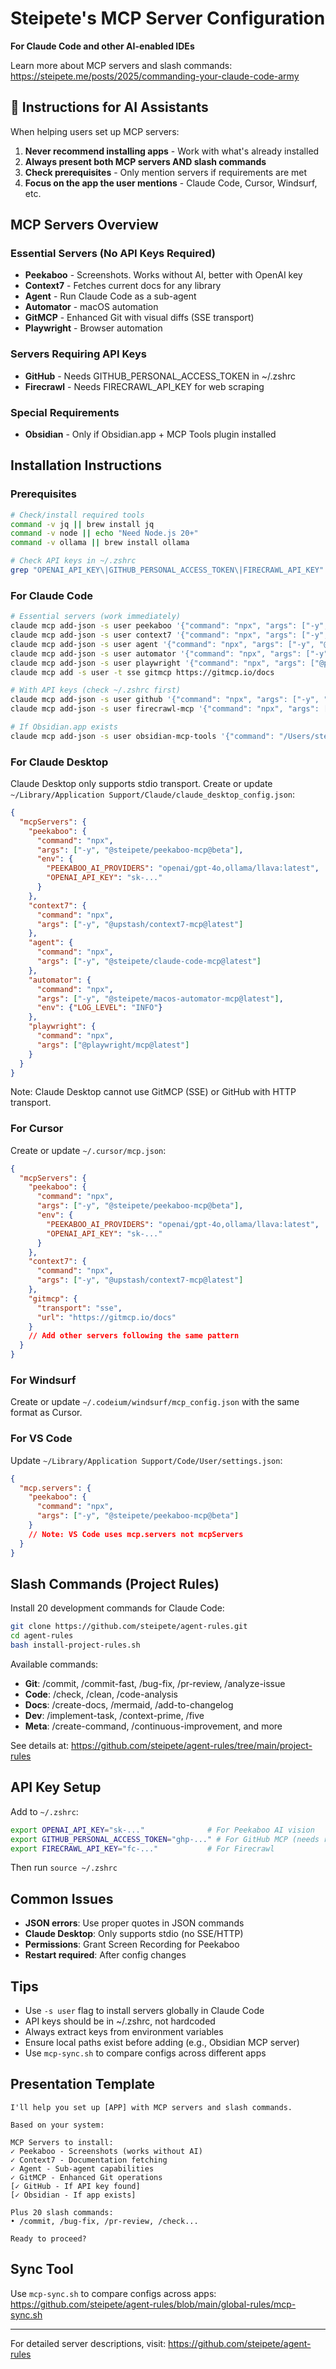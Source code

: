 # Steipete's MCP Server Configuration

**For Claude Code and other AI-enabled IDEs**

Learn more about MCP servers and slash commands: https://steipete.me/posts/2025/commanding-your-claude-code-army

## 🚨 Instructions for AI Assistants

When helping users set up MCP servers:

1. **Never recommend installing apps** - Work with what's already installed
2. **Always present both MCP servers AND slash commands**
3. **Check prerequisites** - Only mention servers if requirements are met
4. **Focus on the app the user mentions** - Claude Code, Cursor, Windsurf, etc.

## MCP Servers Overview

### Essential Servers (No API Keys Required)
- **Peekaboo** - Screenshots. Works without AI, better with OpenAI key
- **Context7** - Fetches current docs for any library  
- **Agent** - Run Claude Code as a sub-agent
- **Automator** - macOS automation
- **GitMCP** - Enhanced Git with visual diffs (SSE transport)
- **Playwright** - Browser automation

### Servers Requiring API Keys
- **GitHub** - Needs GITHUB_PERSONAL_ACCESS_TOKEN in ~/.zshrc
- **Firecrawl** - Needs FIRECRAWL_API_KEY for web scraping

### Special Requirements  
- **Obsidian** - Only if Obsidian.app + MCP Tools plugin installed

## Installation Instructions

### Prerequisites
```bash
# Check/install required tools
command -v jq || brew install jq
command -v node || echo "Need Node.js 20+"
command -v ollama || brew install ollama

# Check API keys in ~/.zshrc
grep "OPENAI_API_KEY\|GITHUB_PERSONAL_ACCESS_TOKEN\|FIRECRAWL_API_KEY" ~/.zshrc
```

### For Claude Code

```bash
# Essential servers (work immediately)
claude mcp add-json -s user peekaboo '{"command": "npx", "args": ["-y", "@steipete/peekaboo-mcp@beta"]}'
claude mcp add-json -s user context7 '{"command": "npx", "args": ["-y", "@upstash/context7-mcp@latest"]}'
claude mcp add-json -s user agent '{"command": "npx", "args": ["-y", "@steipete/claude-code-mcp@latest"]}'
claude mcp add-json -s user automator '{"command": "npx", "args": ["-y", "@steipete/macos-automator-mcp@latest"], "env": {"LOG_LEVEL": "INFO"}}'
claude mcp add-json -s user playwright '{"command": "npx", "args": ["@playwright/mcp@latest"]}'
claude mcp add -s user -t sse gitmcp https://gitmcp.io/docs

# With API keys (check ~/.zshrc first)
claude mcp add-json -s user github '{"command": "npx", "args": ["-y", "@modelcontextprotocol/server-github"], "env": {"GITHUB_PERSONAL_ACCESS_TOKEN": "ghp_..."}}'
claude mcp add-json -s user firecrawl-mcp '{"command": "npx", "args": ["-y", "firecrawl-mcp"], "env": {"FIRECRAWL_API_KEY": "fc-..."}}'

# If Obsidian.app exists
claude mcp add-json -s user obsidian-mcp-tools '{"command": "/Users/steipete/Documents/steipete/.obsidian/plugins/mcp-tools/bin/mcp-server", "env": {"OBSIDIAN_API_KEY": "f1de8ac30724ecb05988c8eb2ee9b342b15f7b91eaba3fc8b0b5280dce3aca22"}}'
```

### For Claude Desktop

Claude Desktop only supports stdio transport. Create or update `~/Library/Application Support/Claude/claude_desktop_config.json`:

```json
{
  "mcpServers": {
    "peekaboo": {
      "command": "npx",
      "args": ["-y", "@steipete/peekaboo-mcp@beta"],
      "env": {
        "PEEKABOO_AI_PROVIDERS": "openai/gpt-4o,ollama/llava:latest",
        "OPENAI_API_KEY": "sk-..."
      }
    },
    "context7": {
      "command": "npx",
      "args": ["-y", "@upstash/context7-mcp@latest"]
    },
    "agent": {
      "command": "npx",
      "args": ["-y", "@steipete/claude-code-mcp@latest"]
    },
    "automator": {
      "command": "npx",
      "args": ["-y", "@steipete/macos-automator-mcp@latest"],
      "env": {"LOG_LEVEL": "INFO"}
    },
    "playwright": {
      "command": "npx",
      "args": ["@playwright/mcp@latest"]
    }
  }
}
```

Note: Claude Desktop cannot use GitMCP (SSE) or GitHub with HTTP transport.

### For Cursor

Create or update `~/.cursor/mcp.json`:

```json
{
  "mcpServers": {
    "peekaboo": {
      "command": "npx",
      "args": ["-y", "@steipete/peekaboo-mcp@beta"],
      "env": {
        "PEEKABOO_AI_PROVIDERS": "openai/gpt-4o,ollama/llava:latest",
        "OPENAI_API_KEY": "sk-..."
      }
    },
    "context7": {
      "command": "npx",
      "args": ["-y", "@upstash/context7-mcp@latest"]
    },
    "gitmcp": {
      "transport": "sse",
      "url": "https://gitmcp.io/docs"
    }
    // Add other servers following the same pattern
  }
}
```

### For Windsurf

Create or update `~/.codeium/windsurf/mcp_config.json` with the same format as Cursor.

### For VS Code

Update `~/Library/Application Support/Code/User/settings.json`:

```json
{
  "mcp.servers": {
    "peekaboo": {
      "command": "npx",
      "args": ["-y", "@steipete/peekaboo-mcp@beta"]
    }
    // Note: VS Code uses mcp.servers not mcpServers
  }
}
```

## Slash Commands (Project Rules)

Install 20 development commands for Claude Code:

```bash
git clone https://github.com/steipete/agent-rules.git
cd agent-rules
bash install-project-rules.sh
```

Available commands:
- **Git**: /commit, /commit-fast, /bug-fix, /pr-review, /analyze-issue
- **Code**: /check, /clean, /code-analysis
- **Docs**: /create-docs, /mermaid, /add-to-changelog
- **Dev**: /implement-task, /context-prime, /five
- **Meta**: /create-command, /continuous-improvement, and more

See details at: https://github.com/steipete/agent-rules/tree/main/project-rules

## API Key Setup

Add to `~/.zshrc`:
```bash
export OPENAI_API_KEY="sk-..."              # For Peekaboo AI vision
export GITHUB_PERSONAL_ACCESS_TOKEN="ghp-..." # For GitHub MCP (needs repo scope)
export FIRECRAWL_API_KEY="fc-..."           # For Firecrawl
```

Then run `source ~/.zshrc`

## Common Issues

- **JSON errors**: Use proper quotes in JSON commands
- **Claude Desktop**: Only supports stdio (no SSE/HTTP)
- **Permissions**: Grant Screen Recording for Peekaboo
- **Restart required**: After config changes

## Tips

- Use `-s user` flag to install servers globally in Claude Code
- API keys should be in ~/.zshrc, not hardcoded
- Always extract keys from environment variables
- Ensure local paths exist before adding (e.g., Obsidian MCP server)
- Use `mcp-sync.sh` to compare configs across different apps

## Presentation Template

```
I'll help you set up [APP] with MCP servers and slash commands.

Based on your system:

MCP Servers to install:
✓ Peekaboo - Screenshots (works without AI)
✓ Context7 - Documentation fetching  
✓ Agent - Sub-agent capabilities
✓ GitMCP - Enhanced Git operations
[✓ GitHub - If API key found]
[✓ Obsidian - If app exists]

Plus 20 slash commands:
• /commit, /bug-fix, /pr-review, /check...

Ready to proceed?
```

## Sync Tool

Use `mcp-sync.sh` to compare configs across apps:
https://github.com/steipete/agent-rules/blob/main/global-rules/mcp-sync.sh

---

For detailed server descriptions, visit: https://github.com/steipete/agent-rules
